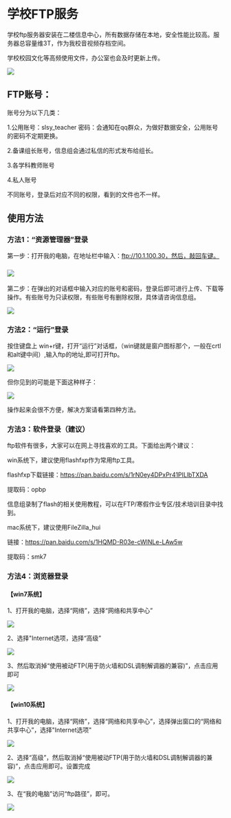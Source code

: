 # 学校FTP服务

学校ftp服务器安装在二楼信息中心，所有数据存储在本地，安全性能比较高。服务器总容量维3T，作为我校音视频存档空间。

学校校园文化等高频使用文件，办公室也会及时更新上传。

![](/assets/ftp.png)

## FTP账号：

账号分为以下几类：

1.公用账号：slsy\_teacher          密码：会通知在qq群众，为做好数据安全，公用账号的密码不定期更换。

2.备课组长账号，信息组会通过私信的形式发布给组长。

3.各学科教师账号

4.私人账号

不同账号，登录后对应不同的权限，看到的文件也不一样。

## 使用方法

### 方法1：“资源管理器”登录

第一步：打开我的电脑，在地址栏中输入：ftp://10.1.100.30，然后，敲回车键。

### ![](/assets/ftp2.png)

第二步：在弹出的对话框中输入对应的账号和密码，登录后即可进行上传、下载等操作。有些账号为只读权限，有些账号有删除权限，具体请咨询信息组。

![](/assets/ftp3.png)

### 方法2：“运行”登录

按住键盘上   win+r键，打开“运行”对话框，（win键就是窗户图标那个，一般在crtl和alt键中间）,输入ftp的地址,即可打开ftp。

![](/assets/ftp11.png)

但你见到的可能是下面这种样子：

![](/assets/ftp12.png)

操作起来会很不方便，解决方案请看第四种方法。

### 方法3：软件登录（建议）

ftp软件有很多，大家可以在网上寻找喜欢的工具。下面给出两个建议：

win系统下，建议使用flashfxp作为常用ftp工具。

flashfxp下载链接：https://pan.baidu.com/s/1rN0ey4DPxPr41PILlbTXDA 

提取码：opbp

信息组录制了flash的相关使用教程，可以在FTP/寒假作业专区/技术培训目录中找到。



mac系统下，建议使用FileZilla\_hui

链接：https://pan.baidu.com/s/1HQMD-R03e-cWlNLe-LAw5w 

提取码：smk7



### 方法4：浏览器登录

#### 【win7系统】

1、打开我的电脑，选择“网络”，选择“网络和共享中心”

![](/assets/ftp5.png)

2、选择"Internet选项，选择“高级”

![](/assets/ftp6.png)

3、然后取消掉“使用被动FTP\(用于防火墙和DSL调制解调器的兼容\)”，点击应用即可

![](/assets/ftp7.png)

#### 【win10系统】

1、打开我的电脑，选择“网络”，选择“网络和共享中心”，选择弹出窗口的“网络和共享中心”，选择"Internet选项"

![](/assets/ftp8.png)

2、选择“高级”，然后取消掉“使用被动FTP\(用于防火墙和DSL调制解调器的兼容\)”，点击应用即可。设置完成

![](/assets/ftp9.png)

3、在“我的电脑”访问“ftp路径”，即可。

![](/assets/ftp10.png)

## 



